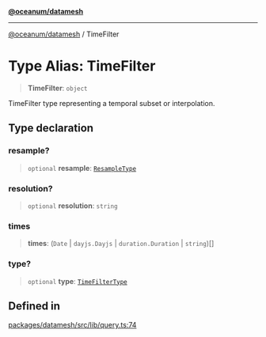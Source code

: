 [**@oceanum/datamesh**](../README.md)

***

[@oceanum/datamesh](../README.md) / TimeFilter

# Type Alias: TimeFilter

> **TimeFilter**: `object`

TimeFilter type representing a temporal subset or interpolation.

## Type declaration

### resample?

> `optional` **resample**: [`ResampleType`](ResampleType.md)

### resolution?

> `optional` **resolution**: `string`

### times

> **times**: (`Date` \| `dayjs.Dayjs` \| `duration.Duration` \| `string`)[]

### type?

> `optional` **type**: [`TimeFilterType`](TimeFilterType.md)

## Defined in

[packages/datamesh/src/lib/query.ts:74](https://github.com/oceanum-io/oceanum-js/blob/8743de96e5f943db8ec0df1328a02f233bca002b/packages/datamesh/src/lib/query.ts#L74)
